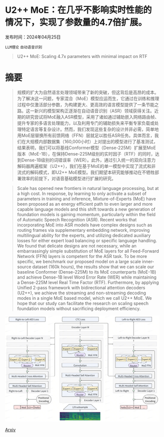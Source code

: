 # U2++ MoE：在几乎不影响实时性能的情况下，实现了参数量的4.7倍扩展。

发布时间：2024年04月25日

`LLM理论` `自动语音识别`

> U2++ MoE: Scaling 4.7x parameters with minimal impact on RTF

# 摘要

> 规模的扩大为自然语言处理领域带来了新的突破，但这背后是高昂的成本。为了解决这一问题，专家混合（MoE）模型应运而生，它通过在训练和推理过程中仅激活部分参数，为构建更大、更高效的语言模型提供了一条节能之路。这一新兴的模型架构正逐渐在自动语音识别（ASR）领域获得关注。近期的研究尝试将MoE融入ASR模型，采用了诸如通过辅助嵌入网络路由帧、提升专家的多语言处理能力，以及利用专门的辅助损失来平衡专家负载或处理特定语言等复杂设计。然而，我们发现这些复杂的设计并非必需，简单地用MoE层替换所有前馈网络（FFN）层就足以胜任ASR任务。具体而言，我们在大规模内部数据集（160,000小时）上对提出的模型进行了基准测试，结果表明，我们可以将基线Conformer模型（Dense-225M）扩展至MoE版本（MoE-1B），在保持Dense-225M级别的实时因子（RTF）的同时，达到Dense-1B级别的词错误率（WER）。此外，通过引入统一的双向注意力解码器两遍框架（U2++），我们在基于MoE的单一模型中实现了流式和非流式的解码模式，即U2++ MoE模型。我们期望本研究能够推动在不牺牲部署效率的前提下，对语音基础模型进行扩展的研究。

> Scale has opened new frontiers in natural language processing, but at a high cost. In response, by learning to only activate a subset of parameters in training and inference, Mixture-of-Experts (MoE) have been proposed as an energy efficient path to even larger and more capable language models and this shift towards a new generation of foundation models is gaining momentum, particularly within the field of Automatic Speech Recognition (ASR). Recent works that incorporating MoE into ASR models have complex designs such as routing frames via supplementary embedding network, improving multilingual ability for the experts, and utilizing dedicated auxiliary losses for either expert load balancing or specific language handling. We found that delicate designs are not necessary, while an embarrassingly simple substitution of MoE layers for all Feed-Forward Network (FFN) layers is competent for the ASR task. To be more specific, we benchmark our proposed model on a large scale inner-source dataset (160k hours), the results show that we can scale our baseline Conformer (Dense-225M) to its MoE counterparts (MoE-1B) and achieve Dense-1B level Word Error Rate (WER) while maintaining a Dense-225M level Real Time Factor (RTF). Furthermore, by applying Unified 2-pass framework with bidirectional attention decoders (U2++), we achieve the streaming and non-streaming decoding modes in a single MoE based model, which we call U2++ MoE. We hope that our study can facilitate the research on scaling speech foundation models without sacrificing deployment efficiency.

![U2++ MoE：在几乎不影响实时性能的情况下，实现了参数量的4.7倍扩展。](../../../paper_images/2404.16407/u2pp-moe.png)

[Arxiv](https://arxiv.org/abs/2404.16407)
